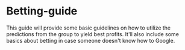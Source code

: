 # Betting-guide
This guide will provide some basic guidelines on how to utilize the predictions from the group to yield best profits. It'll also include some basics about betting in case someone doesn't know how to Google.
